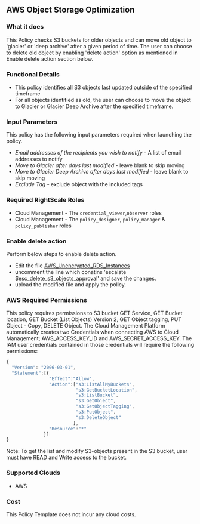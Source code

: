## AWS Object Storage Optimization
 
### What it does

This Policy checks S3 buckets for older objects and can move old object to 'glacier' or 'deep archive' after a given period of time. The user can choose to delete old object by enabling 'delete action' option as mentioned in Enable delete action section below.

### Functional Details
 
- This policy identifies all S3 objects last updated outside of the specified timeframe
- For all objects identified as old, the user can choose to move the object to Glacier or Glacier Deep Archive after the specified timeframe.
 
### Input Parameters
 
This policy has the following input parameters required when launching the policy.

- *Email addresses of the recipients you wish to notify* - A list of email addresses to notify
- *Move to Glacier after days last modified* - leave blank to skip moving
- *Move to Glacier Deep Archive after days last modified* - leave blank to skip moving
- *Exclude Tag* - exclude object with the included tags 
 
### Required RightScale Roles
 
- Cloud Management - The `credential_viewer`,`observer` roles
- Cloud Management - The `policy_designer`, `policy_manager` & `policy_publisher` roles

### Enable delete action

Perform below steps to enable delete action.

- Edit the file [AWS_Unencrypted_RDS_Instances](https://github.com/flexera/policy_templates/tree/master/cost/aws/object_storage_optimization/aws_object_storage_optimization.pt)
- uncomment the line which conatins 'escalate $esc_delete_s3_objects_approval' and save the changes.
- upload the modified file and apply the policy.

### AWS Required Permissions

This policy requires permissions to S3 bucket GET Service, GET Bucket location, GET Bucket (List Objects) Version 2, GET Object tagging, PUT Object - Copy, DELETE Object.
The Cloud Management Platform automatically creates two Credentials when connecting AWS to Cloud Management; AWS_ACCESS_KEY_ID and AWS_SECRET_ACCESS_KEY. The IAM user credentials contained in those credentials will require the following permissions:

```javascript
{
  "Version": "2006-03-01",
  "Statement":[{
                "Effect":"Allow",
                "Action":["s3:ListAllMyBuckets",
                          "s3:GetBucketLocation",
                          "s3:ListBucket",
                          "s3:GetObject",
                          "s3:GetObjectTagging",
                          "s3:PutObject",
                          "s3:DeleteObject"
                         ],
                "Resource":"*"
              }]
}

```
Note: To get the list and modify S3-objects present in the S3 bucket, user must have READ and Write access to the bucket.

### Supported Clouds
 
- AWS
 
### Cost
 
This Policy Template does not incur any cloud costs.
